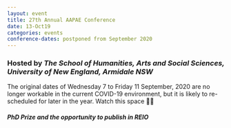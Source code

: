 ```yaml
---
layout: event
title: 27th Annual AAPAE Conference
date: 13-Oct19
categories: events
conference-dates: postponed from September 2020
---
```


### Hosted by **_The School of Humanities, Arts and Social Sciences, University of New England, Armidale NSW_**
 
The original dates of Wednesday 7 to Friday 11 September, 2020 are no longer workable in the current COVID-19 environment, but it is likely to re-scheduled for later in the year.  Watch this space 📌⏰

#### **_PhD Prize and the opportunity to publish in REIO_**
